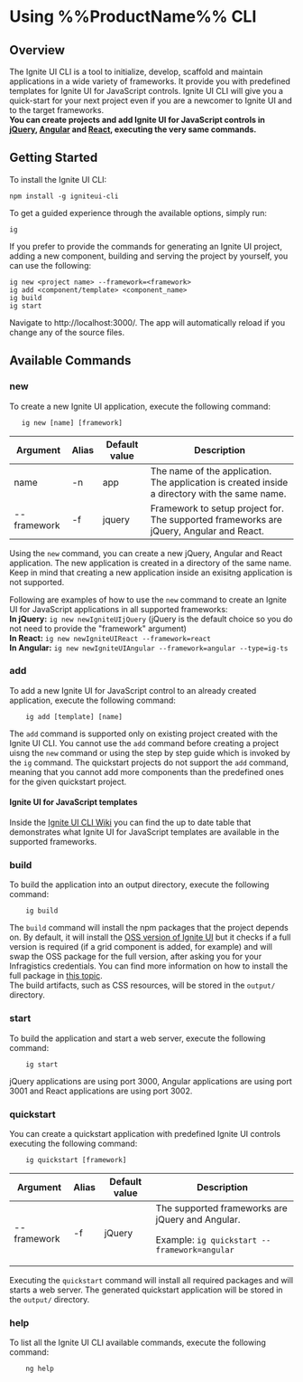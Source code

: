 <!--
|metadata|
{
    "fileName": "Using-Ignite-UI-CLI",
    "controlName": [],
    "tags": ["CLI"]
}
|metadata|
-->
# Using %%ProductName%% CLI

## Overview
The Ignite UI CLI is a tool to initialize, develop, scaffold  and maintain applications in a wide variety of frameworks. It provide you with predefined templates for Ignite UI for JavaScript controls. Ignite UI CLI will give you a quick-start for your next project even if you are a newcomer to Ignite UI and to the target frameworks.<br/>
**You can create projects and add Ignite UI for JavaScript controls in [jQuery](https://jquery.com), [Angular](https://angular.io) and [React](https://reactjs.org), executing the very same commands.**

## Getting Started
To install the Ignite UI CLI:
```
npm install -g igniteui-cli
```

To get a guided experience through the available options, simply run:
```
ig
```

If you prefer to provide the commands for generating an Ignite UI project, adding a new component, building and serving the project by yourself, you can use the following:
```
ig new <project name> --framework=<framework>
ig add <component/template> <component_name>
ig build
ig start
```
Navigate to http://localhost:3000/. The app will automatically reload if you change any of the source files.

## Available Commands

### new
To create a new Ignite UI application, execute the following command:

```
   ig new [name] [framework]
```

| Argument   | Alias | Default value | Description                                                                                   |
| ---------  | ----- |---------------| --------------------------------------------------------------------------------------------- |
| name       | -n    | app           | The name of the application. The application is created inside a directory with the same name.|
| --framework| -f    | jquery        | Framework to setup project for. The supported frameworks are jQuery, Angular and React.       |

Using the `new` command, you can create a new jQuery, Angular and React application.
The new application is created in a directory of the same name.
Keep in mind that creating a new application inside an exisitng application is not supported.

Following are examples of how to use the `new` command to create an Ignite UI for JavaScript applications in all supported frameworks:<br/>
**In jQuery:** `ig new newIgniteUIjQuery` (jQuery is the default choice so you do not need to provide the "framework" argument)<br/>
**In React:** `ig new newIgniteUIReact --framework=react`<br/>
**In Angular:** `ig new newIgniteUIAngular --framework=angular --type=ig-ts`

### add
To add a new Ignite UI for JavaScript control to an already created application, execute the following command:

```
    ig add [template] [name]
```

The `add` command is supported only on existing project created with the Ignite UI CLI. You cannot use the `add` command before creating a project uisng the `new` command or using the step by step guide which is invoked by the `ig` command. 
The quickstart projects do not support the `add` command, meaning that you cannot add more components than the predefined ones for the given quickstart project.

#### Ignite UI for JavaScript templates
Inside the [Ignite UI CLI Wiki](https://github.com/IgniteUI/igniteui-cli/wiki/Add#ignite-ui-for-javascript-templates) you can find the up to date table that demonstrates what Ignite UI for JavaScript templates are available in the supported frameworks.


### build
To build the application into an output directory, execute the following command:

```
    ig build
```

The `build` command will install the npm packages that the project depends on. By default, it will install the [OSS version of Ignite UI](https://github.com/IgniteUI/ignite-ui) but it checks if a full version is required (if a grid component is added, for example) and will swap the OSS package for the full version, after asking you for your Infragistics credentials. You can find more information on how to install the full package in [this topic](https://www.igniteui.com/help/using-ignite-ui-npm-packages).<br/>
The build artifacts, such as CSS resources, will be stored in the `output/` directory.

### start
To build the application and start a web server, execute the following command:

```
    ig start
```
jQuery applications are using port 3000, Angular applications are using port 3001 and React applications are using port 3002.

### quickstart
You can create a quickstart application with predefined Ignite UI controls executing the following command:

```
    ig quickstart [framework]
```

| Argument   | Alias | Default value | Description                                    |
| ---------  | ----- |---------------| ---------------------------------------------- |
| --framework| -f    | jQuery        |The supported frameworks are jQuery and Angular.<br/><p>Example: <code>ig quickstart --framework=angular</code></p>|

Executing the `quickstart` command will install all required packages and will starts a web server.
The generated quickstart application will be stored in the `output/` directory.

### help
To list all the Ignite UI CLI available commands, execute the following command:

```
    ng help
```
